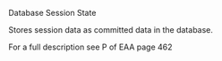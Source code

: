 ﻿Database Session State

Stores session data as committed data in the database.

For a full description see P of EAA page 462